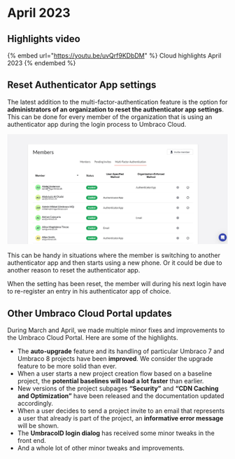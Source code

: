 # April 2023

## Highlights video

{% embed url="https://youtu.be/uvQrf9KDbDM" %}
Cloud highlights April 2023
{% endembed %}

## Reset Authenticator App settings

The latest addition to the multi-factor-authentication feature is the option for **administrators of an organization to reset the authenticator app settings**. This can be done for every member of the organization that is using an authenticator app during the login process to Umbraco Cloud.

![ResetAuthenticatorApp](../images/ResetAuthenticatorApp.gif)

This can be handy in situations where the member is switching to another authenticator app and then starts using a new phone. Or it could be due to another reason to reset the authenticator app.

When the setting has been reset, the member will during his next login have to re-register an entry in his authenticator app of choice.

## Other Umbraco Cloud Portal updates

During March and April, we made multiple minor fixes and improvements to the Umbraco Cloud Portal. Here are some of the highlights.

* The **auto-upgrade** feature and its handling of particular Umbraco 7 and Umbraco 8 projects have been **improved**. We consider the upgrade feature to be more solid than ever.
* When a user starts a new project creation flow based on a baseline project, the **potential baselines will load a lot faster** than earlier.
* New versions of the project subpages **“Security”** and **“CDN Caching and Optimization”** have been released and the documentation updated accordingly.
* When a user decides to send a project invite to an email that represents a user that already is part of the project, an **informative error message** will be shown.
* The **UmbracoID login dialog** has received some minor tweaks in the front end.
* And a whole lot of other minor tweaks and improvements.

